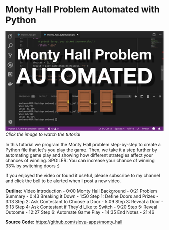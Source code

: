 # Monty Hall Problem Automated with Python

![Click Here to Watch Video](/thumbnail.png "Watch the Video")
*Click the image to watch the tutorial*

In this tutorial we program the Monty Hall problem step-by-step to create a Python file that let's you play the game. Then, we take it a step further by automating game play and showing how different strategies affect your chances of winning. SPOILER: You can increase your chance of winning 33% by switching doors :)

If you enjoyed the video or found it useful, please subscribe to my channel and click the bell to be alerted when I post a new video.

**Outline:**
Video Introduction - 0:00
Monty Hall Background - 0:21
Problem Summary - 0:43
Breaking it Down - 1:50
Step 1: Define Doors and Prizes - 3:13
Step 2: Ask Contestant to Choose a Door - 5:09
Step 3: Reveal a Door - 6:13
Step 4: Ask Contestant if They'd Like to Switch - 9:20
Step 5: Reveal Outcome - 12:27
Step 6: Automate Game Play - 14:35
End Notes - 21:46

**Source Code:**
https://github.com/slova-apps/monty_hall
